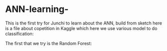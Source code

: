 # ANN-learning-
This is the first try for Junchi to learn about the ANN, build from sketch
here is a file about copetition in Kaggle which here we use various model to do classification:

The first that we try is the Random Forest:
